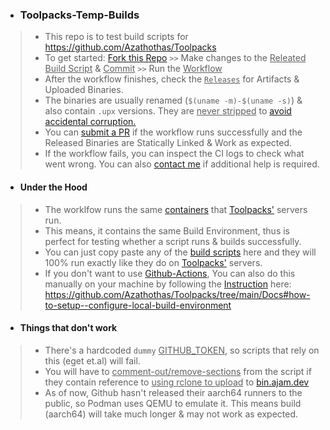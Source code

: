 - ### Toolpacks-Temp-Builds
> - This repo is to test build scripts for https://github.com/Azathothas/Toolpacks
> - To get started: [Fork this Repo](https://github.com/Azathothas/Toolpacks-Temp-Builds/fork) `>>` Make changes to the <ins>Releated Build Script</ins> & <ins>Commit</ins> `>>` Run the <ins>Workflow</ins>
> - After the workflow finishes, check the <ins>`Releases`</ins> for Artifacts & Uploaded Binaries.
> - The binaries are usually renamed (`$(uname -m)-$(uname -s)`) & also contain `.upx` versions. They are <ins>never stripped</ins> to [avoid accidental corruption.](https://github.com/Azathothas/Toolpacks/blob/main/Docs/APPIMAGES.md#strip--objcopy) 
> - You can [submit a PR](https://github.com/Azathothas/Toolpacks/compare) if the workflow runs successfully and the Released Binaries are Statically Linked & Work as expected.
> - If the workflow fails, you can inspect the CI logs to check what went wrong. You can also [contact me](https://ajam.dev/contact) if additional help is required.

- #### Under the Hood
> - The worklfow runs the same [containers](https://github.com/Azathothas/Toolpacks/tree/main/.github/runners) that [Toolpacks'](https://github.com/Azathothas/Toolpacks) servers run.
> - This means, it contains the same Build Environment, thus is perfect for testing whether a script runs & builds successfully.
> - You can just copy paste any of the [build scripts](https://github.com/Azathothas/Toolpacks/tree/main/.github/scripts) here and they will 100% run exactly like they do on [Toolpacks'](https://github.com/Azathothas/Toolpacks) servers.
> - If you don't want to use [Github-Actions](https://github.com/Azathothas/Toolpacks-Temp-Builds/actions), You can also do this manually on your machine by following the [Instruction](https://github.com/Azathothas/Toolpacks/tree/main/Docs#how-to-setup--configure-local-build-environment) here: https://github.com/Azathothas/Toolpacks/tree/main/Docs#how-to-setup--configure-local-build-environment

- #### Things that don't work
> - There's a hardcoded `dummy` <ins>GITHUB_TOKEN</ins>, so scripts that rely on this (eget et.al) will fail.
> - You will have to <ins>comment-out/remove-sections</ins> from the script if they contain reference to <ins>using rclone to upload</ins> to [bin.ajam.dev](https://bin.ajam.dev/)
> - As of now, Github hasn't released their aarch64 runners to the public, so Podman uses QEMU to emulate it. This means build (aarch64) will take much longer & may not work as expected.
